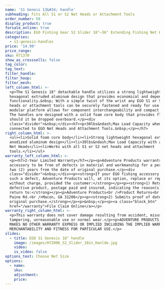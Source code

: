 ```yaml
---
name: 'S1 Geneis 13&#34; handle'
subheading: Fits All S1 or S2 Net Heads or Attachment Tools
order_number: 50
display_product: true
forsale_online: true
description: EGO Fishing Gear S2 Slider 18"—36" Extending Fishing Net Handle that Floats.
categories:
  - s1-genesis-handles
price: '14.99'
price_range:
sku: H71370
show_as_crosssells: false
tag_color:
tag_text:
filter_handle:
filter_hoop:
filter_mesh:
left_column_html: >-
  <p>The S1 Genesis 18" detachable handle utilizes a strong lightweight
  hexagonal extruded aluminum design that provides economical and dependable
  functionality.&nbsp; With a simple twist of the wrist any EGO S1 or S2 net
  heads or attachment tools can be securely fastened and ready for use. The
  modular platform allows for component interchangeability and compact storage.
  The handles are designed with a solid foam core body that provides floatation
  should it be dropped overboard.</p><div
  class="divider">&nbsp;</div><h7><p>30lbs&ndash;Max Load Capacity when
  connected to EGO Net Heads and Attachment Tools.&nbsp;</p></h7>
right_column_html: >-
  <ul><li>Solid foam core body</li><li>Strong lightweight hexagonal extruded
  anodized aluminum design</li><li>30lbs&ndash;Max Load Capacity with all EGO
  Net Heads</li><li>Works with all S1 or S2 net heads and attachment
  tools.</li></ul>
warranty_left_column_html: >-
  <p><h7>2-Year Limited Warranty</h7></p><p>Adventure Products warrants your EGO
  accessory to be free of defects in material and workmanship for a period of
  two (2) years from the date of original purchase.</p><div
  class="divider">&nbsp;</div><p><strong>If your EGO fishing accessory exhibits
  such a defect, Adventure Products will, at its option, replace or repair it
  without charge, provided the customer:</strong></p><p><strong>1) Returns the
  defective product, postage paid and insured, indicating the reason(s) for the
  return to:</strong></p><p>Adventure Products<br />Product Returns<br />889 Guy
  Paine Rd.<br />Macon, GA 31206</p><p><strong>2) Submits proof of date of
  original purchase.</strong></p><p>&nbsp;</p><p><a class="block_btn"
  href="/warranty">File Claim Online</a></p>
warranty_right_column_html: >-
  <p>This warranty does not cover damage resulting from accident, misuse, abuse,
  tampering, unreasonable use or normal wear.</p><p>ADVENTURE PRODUCTS, INC.
  MAKES NO OTHER WARRANTY EXPRESS OR IMPLIED INCLUDING THE IMPLIED WARRANTIES OF
  MERCHANTABILITY AND FITNESS FOR PARTICULAR USE.</p>
slides:
  - title: EGO S1 Genesis 18" handle
    image: /images/H72006_S2_Slider_18in_Hanlde.jpg
    video:
    is_video: false
options_text: Choose Net Size
options:
  - name:
    sku:
    adjustment:
    price:
---
```

